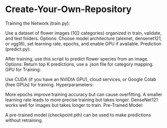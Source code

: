 # Create-Your-Own-Repository
Training the Network (train.py):

Use a dataset of flower images (102 categories) organized in train, validate, and test folders.
Options: Choose model architecture (alexnet, densenet121, or vgg16), set learning rate, epochs, and enable GPU if available.
Prediction (predict.py):

After training, use this script to predict flower species from an image.
Options: Return top K predictions, use a .json file for category mapping.
GPU for Training:

Use CUDA (if you have an NVIDIA GPU), cloud services, or Google Colab (free GPUs) for training.
Hyperparameters:

More epochs improve training accuracy but can cause overfitting. A smaller learning rate leads to more precise training but takes longer.
DenseNet121 works well for images but takes longer to train.
Pre-Trained Model:

A pre-trained model (checkpoint.pth) can be used to make predictions without retraining.
